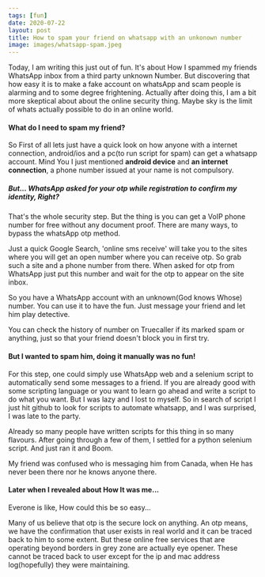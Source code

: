 ```yaml
---
tags: [fun]
date: 2020-07-22
layout: post
title: How to spam your friend on whatsapp with an unkonown number
image: images/whatsapp-spam.jpeg
---
```


Today, I am writing this just out of fun. It's about How I spammed my friends WhatsApp inbox from a third party unknown Number. But discovering that how easy it is to make a fake account on whatsApp and scam people is alarming and to some degree frightening. Actually after doing this, I am a bit more skeptical about about the online security thing. Maybe sky is the limit of whats actually possible to do in an online world.

#### What do I need to spam my friend?
So First of all lets just have a quick look on how anyone with a internet connection, android/ios and a pc(to run script for spam) can get a whatsapp account. Mind You I just mentioned **android device** and **an internet connection**, a phone number issued at your name is not compulsory.

##### But... WhatsApp asked for your otp while registration to confirm my identity, Right? 
That's the whole security step. But the thing is you can get a VoIP phone number for free without any document proof. There are many ways, to bypass the whatsApp otp method. 

Just a quick Google Search, 'online sms receive' will take you to the sites where you will get an open number where you can receive otp. So grab such a site and a phone number from there. When asked for otp from WhatsApp just put this number and wait for the otp to appear on the site inbox.

So you have a WhatsApp account with an unknown(God knows Whose) number. You can use it to have the fun. Just message your friend and let him play detective. 

You can check the history of number on Truecaller if its marked spam or anything, just so that your friend doesn't block you in first try.

#### But I wanted to spam him, doing it manually was no fun!
For this step, one could simply use WhatsApp web and a selenium script to automatically send some messages to a friend. If you are already good with some scripting language or you want to learn go ahead and write a script to do what you want.
But I was lazy and I lost to myself. So in search of script I just hit github to look for scripts to automate whatsapp, and I was surprised, I was late to the party.

Already so many people have written scripts for this thing in so many flavours. After going through a few of them, I settled for a python selenium script. And just ran it and Boom. 


My friend was confused who is messaging him from Canada, when He has never been there nor he knows anyone there.

#### Later when I revealed about How It was me...
Everone is like, How could this be so easy...

Many of us believe that otp is the secure lock on anything. An otp means, we have the confirmation that user exists in real world and it can be traced back to him to some extent. But these online free services that are operating beyond borders in grey zone are actually eye opener. These cannot be traced back to user except for the ip and mac address log(hopefully) they were maintaining.